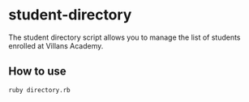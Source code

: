 # student-directory
The student directory script allows you to manage the list of students enrolled at Villans Academy.

## How to use ##

``` shell
ruby directory.rb
```
